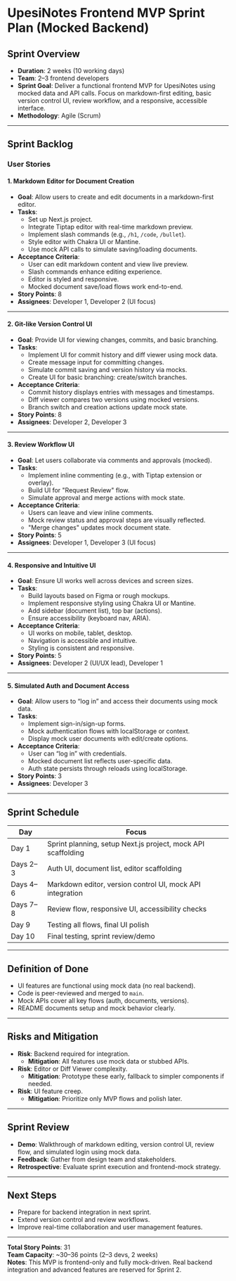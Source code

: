 # UpesiNotes Frontend MVP Sprint Plan (Mocked Backend)

## Sprint Overview
- **Duration**: 2 weeks (10 working days)
- **Team**: 2–3 frontend developers
- **Sprint Goal**: Deliver a functional frontend MVP for UpesiNotes using mocked data and API calls. Focus on markdown-first editing, basic version control UI, review workflow, and a responsive, accessible interface.
- **Methodology**: Agile (Scrum)

---

## Sprint Backlog

### User Stories

#### 1. Markdown Editor for Document Creation
- **Goal**: Allow users to create and edit documents in a markdown-first editor.
- **Tasks**:
  - Set up Next.js project.
  - Integrate Tiptap editor with real-time markdown preview.
  - Implement slash commands (e.g., `/h1`, `/code`, `/bullet`).
  - Style editor with Chakra UI or Mantine.
  - Use mock API calls to simulate saving/loading documents.
- **Acceptance Criteria**:
  - User can edit markdown content and view live preview.
  - Slash commands enhance editing experience.
  - Editor is styled and responsive.
  - Mocked document save/load flows work end-to-end.
- **Story Points**: 8  
- **Assignees**: Developer 1, Developer 2 (UI focus)

---

#### 2. Git-like Version Control UI
- **Goal**: Provide UI for viewing changes, commits, and basic branching.
- **Tasks**:
  - Implement UI for commit history and diff viewer using mock data.
  - Create message input for committing changes.
  - Simulate commit saving and version history via mocks.
  - Create UI for basic branching: create/switch branches.
- **Acceptance Criteria**:
  - Commit history displays entries with messages and timestamps.
  - Diff viewer compares two versions using mocked versions.
  - Branch switch and creation actions update mock state.
- **Story Points**: 8  
- **Assignees**: Developer 2, Developer 3

---

#### 3. Review Workflow UI
- **Goal**: Let users collaborate via comments and approvals (mocked).
- **Tasks**:
  - Implement inline commenting (e.g., with Tiptap extension or overlay).
  - Build UI for "Request Review" flow.
  - Simulate approval and merge actions with mock state.
- **Acceptance Criteria**:
  - Users can leave and view inline comments.
  - Mock review status and approval steps are visually reflected.
  - "Merge changes" updates mock document state.
- **Story Points**: 5  
- **Assignees**: Developer 1, Developer 3 (UI focus)

---

#### 4. Responsive and Intuitive UI
- **Goal**: Ensure UI works well across devices and screen sizes.
- **Tasks**:
  - Build layouts based on Figma or rough mockups.
  - Implement responsive styling using Chakra UI or Mantine.
  - Add sidebar (document list), top bar (actions).
  - Ensure accessibility (keyboard nav, ARIA).
- **Acceptance Criteria**:
  - UI works on mobile, tablet, desktop.
  - Navigation is accessible and intuitive.
  - Styling is consistent and responsive.
- **Story Points**: 5  
- **Assignees**: Developer 2 (UI/UX lead), Developer 1

---

#### 5. Simulated Auth and Document Access
- **Goal**: Allow users to “log in” and access their documents using mock data.
- **Tasks**:
  - Implement sign-in/sign-up forms.
  - Mock authentication flows with localStorage or context.
  - Display mock user documents with edit/create options.
- **Acceptance Criteria**:
  - User can “log in” with credentials.
  - Mocked document list reflects user-specific data.
  - Auth state persists through reloads using localStorage.
- **Story Points**: 3  
- **Assignees**: Developer 3

---

## Sprint Schedule

| Day        | Focus                                                                 |
|------------|------------------------------------------------------------------------|
| Day 1      | Sprint planning, setup Next.js project, mock API scaffolding          |
| Days 2–3   | Auth UI, document list, editor scaffolding                            |
| Days 4–6   | Markdown editor, version control UI, mock API integration             |
| Days 7–8   | Review flow, responsive UI, accessibility checks                      |
| Day 9      | Testing all flows, final UI polish                                    |
| Day 10     | Final testing, sprint review/demo                                     |

---

## Definition of Done
- UI features are functional using mock data (no real backend).
- Code is peer-reviewed and merged to `main`.
- Mock APIs cover all key flows (auth, documents, versions).
- README documents setup and mock behavior clearly.

---

## Risks and Mitigation

- **Risk**: Backend required for integration.
  - **Mitigation**: All features use mock data or stubbed APIs.
- **Risk**: Editor or Diff Viewer complexity.
  - **Mitigation**: Prototype these early, fallback to simpler components if needed.
- **Risk**: UI feature creep.
  - **Mitigation**: Prioritize only MVP flows and polish later.

---

## Sprint Review
- **Demo**: Walkthrough of markdown editing, version control UI, review flow, and simulated login using mock data.
- **Feedback**: Gather from design team and stakeholders.
- **Retrospective**: Evaluate sprint execution and frontend-mock strategy.

---

## Next Steps
- Prepare for backend integration in next sprint.
- Extend version control and review workflows.
- Improve real-time collaboration and user management features.

---

**Total Story Points**: 31  
**Team Capacity**: ~30–36 points (2–3 devs, 2 weeks)  
**Notes**: This MVP is frontend-only and fully mock-driven. Real backend integration and advanced features are reserved for Sprint 2.
